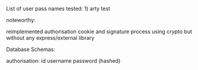 List of user pass names tested:
1)
arty
test


noteworthy:

reimplemented authorisation cookie and signature process using crypto but without any express/external library

Database Schemas:

authorisation:
id
username
password (hashed)
